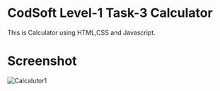 # CodSoft Level-1 Task-3 Calculator
This is Calculator using HTML,CSS and Javascript.

# Screenshot

![Calcalutor1](https://github.com/im-priyanka/Calculator-website/assets/148620052/06c9fde0-7126-4e92-887b-3bcbe64d31c7)
